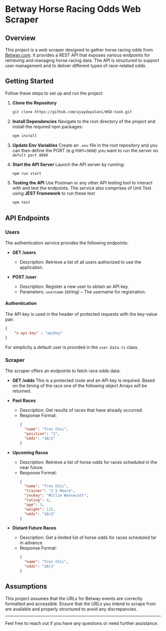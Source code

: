 # Betway Horse Racing Odds Web Scraper

## Overview

This project is a web scraper designed to gather horse racing odds from [Betway.com](http://Betway.com). It provides a REST API that exposes various endpoints for retrieving and managing horse racing data. The API is structured to support user management and to deliver different types of race-related odds.

## Getting Started

Follow these steps to set up and run the project:

1. **Clone the Repository**
   ```bash
   git clone https://github.com/ajaydayalani/WSD-task.git
   ```

2. **Install Dependencies**
   Navigate to the root directory of the project and install the required npm packages:
   ```bash
   npm install
   ```
3. **Update Env Variables**
   Create an `.env` file in the root repository and you can then define the PORT (e.g ```PORT=3000```) you want to run the server on `defult port 8080` 

4. **Start the API Server**
   Launch the API server by running:
   ```bash
   npm run start
   ```

5. **Testing the API**
   Use Postman or any other API testing tool to interact with and test the endpoints. The service also comprises of Unit Test using **JEST Framework** to run these test
   ```bash
   npm test
   ```



## API Endpoints

### Users

The authentication service provides the following endpoints:

- **GET /users**
  - Description: Retrieve a list of all users authorized to use the application.
  
- **POST /user**
  - Description: Register a new user to obtain an API key.
  - Parameters: `username` (string) – The username for registration.

#### Authentication
The API key is used in the header of protected requests with the key-value pair.
```json
{
    "x-api-key" : "apiKey"
}
``` 
For simplicity a default user is provided in the `user.Data.ts` class.


### Scraper

The scraper offers an endpoints to fetch race odds data:
- **GET /odds** This is a protected route and an API key is required. Based on the timing of the race one of the following object Arrays will be returned.


- **Past Races**
  - Description: Get results of races that have already occurred.
  - Response Format:
    ```json
    {
      "name": "Tres Chic",
      "position": "1",
      "odds": "10/2"
    }
    ```

- **Upcoming Races**
  - Description: Retrieve a list of horse odds for races scheduled in the near future.
  - Response Format:
    ```json
    {
      "name": "Tres Chic",
      "trainer": "J S Moore",
      "jockey": "Millie Wonnacott",
      "rating": 4,
      "age": 3,
      "weight": 125,
      "odds": "10/2"
    }
    ```

- **Distant Future Races**
  - Description: Get a limited list of horse odds for races scheduled far in advance.
  - Response Format:
    ```json
    {
      "name": "Tres Chic",
      "odds": "20/1"
    }
    ```

## Assumptions

This project assumes that the URLs for Betway events are correctly formatted and accessible. Ensure that the URLs you intend to scrape from are available and properly structured to avoid any discrepancies.

---

Feel free to reach out if you have any questions or need further assistance.
